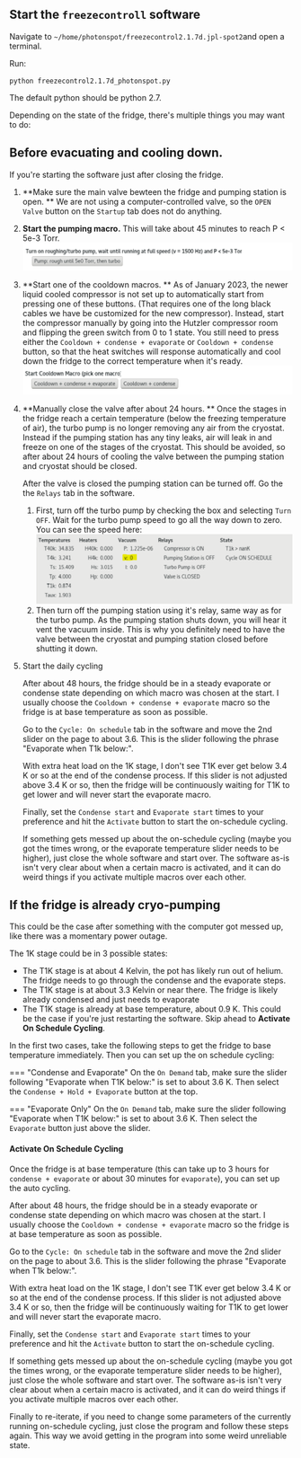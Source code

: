 
## Start the `freezecontroll` software

Navigate to `~/home/photonspot/freezecontrol2.1.7d.jpl-spot2`and open a terminal.

Run:
```shell
python freezecontrol2.1.7d_photonspot.py
```

The default python should be python 2.7. 


Depending on the state of the fridge, there's multiple things you may want to do:

## Before evacuating and cooling down. 
If you're starting the software just after closing the fridge. 

1. **Make sure the main valve bewteen the fridge and pumping station is open. **
    We are not using a computer-controlled valve, so the `OPEN Valve` button on the `Startup` tab does not do anything. 
1. **Start the pumping macro.** 
    This will take about 45 minutes to reach P < 5e-3 Torr. 
    ![pumping_macro](images/spot2_pump_cooldown.PNG)
2. **Start one of the cooldown macros. **
    As of January 2023, the newer liquid cooled compressor is not set up to automatically start from pressing one of these buttons. (That requires one of the long black cables we have be customized for the new compressor). Instead, start the compressor manually by going into the Hutzler compressor room and flipping the green switch from 0 to 1 state. You still need to press either the `Cooldown + condense + evaporate` or `Cooldown + condense` button, so that the heat switches will response automatically and cool down the fridge to the correct temperature when it's ready. 
    ![spot2_cooldown](images/spot2_cooldown.PNG)

3. **Manually close the valve after about 24 hours. **
    Once the stages in the fridge reach a certain temperature (below the freezing temperature of air), the turbo pump is no longer removing any air from the cryostat. Instead if the pumping station has any tiny leaks, air will leak in and freeze on one of the stages of the cryostat. This should be avoided, so after about 24 hours of cooling the valve between the pumping station and cryostat should be closed. 


    After the valve is closed the pumping station can be turned off. Go the the `Relays` tab in the software. 

    1. First, turn off the turbo pump by checking the box and selecting `Turn OFF`. Wait for the turbo pump speed to go all the way down to zero. You can see the speed here: 
    ![turbo_pump_speed](images/turbo_pump_speed.PNG)
    2. Then turn off the pumping station using it's relay, same way as for the turbo pump. As the pumping station shuts down, you will hear it vent the vacuum inside. This is why you definitely need to have the valve between the cryostat and pumping station closed before shutting it down. 

1. Start the daily cycling

    After about 48 hours, the fridge should be in a steady evaporate or condense state depending on which macro was chosen at the start. I usually choose the `Cooldown + condense + evaporate` macro so the fridge is at base temperature as soon as possible. 

    Go to the `Cycle: On schedule` tab in the software and move the 2nd slider on the page to about 3.6. This is the slider following the phrase "Evaporate when T1k below:". 

    With extra heat load on the 1K stage, I don't see T1K ever get below 3.4 K or so at the end of the condense process. If this slider is not adjusted above 3.4 K or so, then the fridge will be continuously waiting for T1K to get lower and will never start the evaporate macro. 

    Finally, set the `Condense start` and `Evaporate start` times to your preference and hit the `Activate` button to start the on-schedule cycling. 

    If something gets messed up about the on-schedule cycling (maybe you got the times wrong, or the evaporate temperature slider needs to be higher), just close the whole software and start over. The software as-is isn't very clear about when a certain macro is activated, and it can do weird things if you activate multiple macros over each other. 



## If the fridge is already cryo-pumping
This could be the case after something with the computer got messed up, like there was a momentary power outage. 

The 1K stage could be in 3 possible states:

* The T1K stage is at about 4 Kelvin, the pot has likely run out of helium. The fridge needs to go through the condense and the evaporate steps. 
* The T1K stage is at about 3.3 Kelvin or near there. The fridge is likely already condensed and just needs to evaporate
* The T1K stage is already at base temperature, about 0.9 K. This could be the case if you're just restarting the software. Skip ahead to **Activate On Schedule Cycling**.

In the first two cases, take the following steps to get the fridge to base temperature immediately. Then you can set up the on schedule cycling:

=== "Condense and Evaporate"
    On the `On Demand` tab, make sure the slider following "Evaporate when T1K below:" is set to about 3.6 K. Then select the `Condense + Hold + Evaporate` button at the top. 

=== "Evaporate Only"
    On the `On Demand` tab, make sure the slider following "Evaporate when T1K below:" is set to about 3.6 K. Then select the `Evaporate` button just above the slider. 

#### Activate On Schedule Cycling

Once the fridge is at base temperature (this can take up to 3 hours for `condense + evaporate` or about 30 minutes for `evaporate`), you can set up the auto cycling. 

After about 48 hours, the fridge should be in a steady evaporate or condense state depending on which macro was chosen at the start. I usually choose the `Cooldown + condense + evaporate` macro so the fridge is at base temperature as soon as possible. 

Go to the `Cycle: On schedule` tab in the software and move the 2nd slider on the page to about 3.6. This is the slider following the phrase "Evaporate when T1k below:". 

With extra heat load on the 1K stage, I don't see T1K ever get below 3.4 K or so at the end of the condense process. If this slider is not adjusted above 3.4 K or so, then the fridge will be continuously waiting for T1K to get lower and will never start the evaporate macro. 

Finally, set the `Condense start` and `Evaporate start` times to your preference and hit the `Activate` button to start the on-schedule cycling. 

If something gets messed up about the on-schedule cycling (maybe you got the times wrong, or the evaporate temperature slider needs to be higher), just close the whole software and start over. The software as-is isn't very clear about when a certain macro is activated, and it can do weird things if you activate multiple macros over each other. 

Finally to re-iterate, if you need to change some parameters of the currently running on-schedule cycling, just close the program and follow these steps again. This way we avoid getting in the program into some weird unreliable state. 















